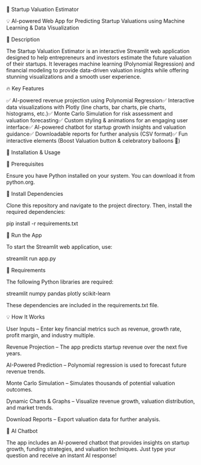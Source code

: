 🚀 Startup Valuation Estimator

💡 AI-powered Web App for Predicting Startup Valuations using Machine Learning & Data Visualization

📌 Description

The Startup Valuation Estimator is an interactive Streamlit web application designed to help entrepreneurs and investors estimate the future valuation of their startups. It leverages machine learning (Polynomial Regression) and financial modeling to provide data-driven valuation insights while offering stunning visualizations and a smooth user experience.

🔥 Key Features

✅ AI-powered revenue projection using Polynomial Regression✅ Interactive data visualizations with Plotly (line charts, bar charts, pie charts, histograms, etc.)✅ Monte Carlo Simulation for risk assessment and valuation forecasting✅ Custom styling & animations for an engaging user interface✅ AI-powered chatbot for startup growth insights and valuation guidance✅ Downloadable reports for further analysis (CSV format)✅ Fun interactive elements (Boost Valuation button & celebratory balloons 🎈)

📂 Installation & Usage

🔹 Prerequisites

Ensure you have Python installed on your system. You can download it from python.org.

🔹 Install Dependencies

Clone this repository and navigate to the project directory. Then, install the required dependencies:

pip install -r requirements.txt

🔹 Run the App

To start the Streamlit web application, use:

streamlit run app.py

📜 Requirements

The following Python libraries are required:

streamlit
numpy
pandas
plotly
scikit-learn

These dependencies are included in the requirements.txt file.

💡 How It Works

User Inputs – Enter key financial metrics such as revenue, growth rate, profit margin, and industry multiple.

Revenue Projection – The app predicts startup revenue over the next five years.

AI-Powered Prediction – Polynomial regression is used to forecast future revenue trends.

Monte Carlo Simulation – Simulates thousands of potential valuation outcomes.

Dynamic Charts & Graphs – Visualize revenue growth, valuation distribution, and market trends.

Download Reports – Export valuation data for further analysis.

🤖 AI Chatbot

The app includes an AI-powered chatbot that provides insights on startup growth, funding strategies, and valuation techniques. Just type your question and receive an instant AI response!


